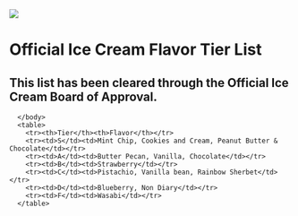 
  <html lang="en">
       <head>
           <meta charset="utf-8">
           <title>Ice Cream Flavor Tier List</title>
       </head>
       <body>
           <img src="image/green.jpg">
           <h1>
              Official Ice Cream Flavor Tier List 
          </h1>
          <style>
              body {
                 background-image url("")
          </style>
          <h2>
             This list has been cleared through the Official Ice Cream Board of Approval.
          </h2>
          
      </body>
      <table>
        <tr><th>Tier</th><th>Flavor</th></tr>
        <tr><td>S</td><td>Mint Chip, Cookies and Cream, Peanut Butter & Chocolate</td></tr>
        <tr><td>A</td><td>Butter Pecan, Vanilla, Chocolate</td></tr>
        <tr><td>B</td><td>Strawberry</td></tr>
        <tr><td>C</td><td>Pistachio, Vanilla bean, Rainbow Sherbet</td></tr>
        <tr><td>D</td><td>Blueberry, Non Diary</td></tr>
        <tr><td>F</td><td>Wasabi</td></tr>
      </table>
  </html>
  <html>
<html>
<body background="image/chip.jpg"> 
